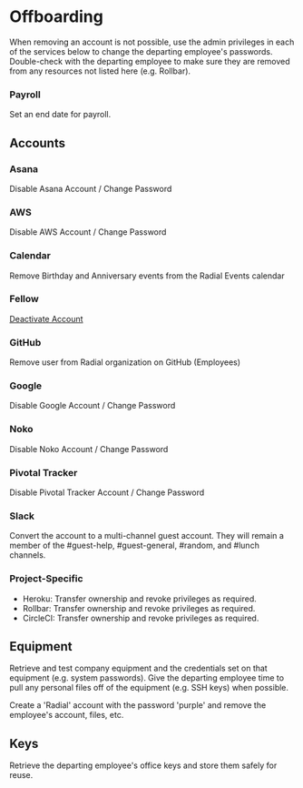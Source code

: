 # Offboarding

When removing an account is not possible, use the admin privileges in each of the services below to change the
departing employee's passwords. Double-check with the departing
employee to make sure they are removed from any resources not listed here (e.g. Rollbar).

### Payroll

Set an end date for payroll.

## Accounts

### Asana

Disable Asana Account / Change Password

### AWS

Disable AWS Account / Change Password

### Calendar

Remove Birthday and Anniversary events from the Radial Events calendar

### Fellow

[Deactivate Account](https://app.fellow.co/account/users/)

### GitHub

Remove user from Radial organization on GitHub (Employees)

### Google

Disable Google Account / Change Password

### Noko

Disable Noko Account / Change Password

### Pivotal Tracker

Disable Pivotal Tracker Account / Change Password

### Slack

Convert the account to a multi-channel guest account. They will
remain a member of the #guest-help, #guest-general, #random, and #lunch
channels.

### Project-Specific

* Heroku: Transfer ownership and revoke privileges as required.
* Rollbar: Transfer ownership and revoke privileges as required.
* CircleCI: Transfer ownership and revoke privileges as required.

## Equipment

Retrieve and test company equipment and the credentials set on that equipment (e.g. system passwords).
Give the departing employee time to pull any personal files off of the equipment (e.g. SSH
keys) when possible.

Create a 'Radial' account with the password 'purple' and remove the employee's account, files, etc.

## Keys

Retrieve the departing employee's office keys and store them safely for reuse.
